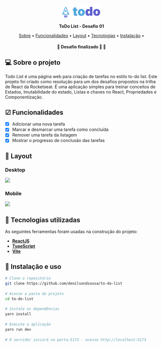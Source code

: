 <p align="center">
  <img  src="./src/assets/logo.png" />
</p>

<p align="center">
    <strong>ToDo List - Desafio 01</strong>
</p>

<p align="center">
 <a href="#-sobre-o-projeto">Sobre</a> •
 <a href="#-funcionalidades">Funcionalidades</a> • 
 <a href="#-layout">Layout</a> • 
 <a href="#-tecnologias-utilizadas">Tecnologias</a> • 
 <a href="#-instalação-e-uso">Instalação</a> • 
</p>

<h4 align="center"> 
	🚧 Desafio finalizado 🚀 🚧
</h4>

## 💻 Sobre o projeto

Todo List é uma página web para criação de tarefas no estilo to-do list. Este projeto foi criado como resolução para um dos desafios propostos na trilha de React da Rocketseat. É uma aplicação simples para treinar conceitos de Estados, Imutabilidade do estado, Listas e chaves no React, Propriedades e Componentização.

## ☑ Funcionalidades

- [x] Adicionar uma nova tarefa
- [x] Marcar e desmarcar uma tarefa como concluída
- [x] Remover uma tarefa da listagem
- [x] Mostrar o progresso de conclusão das tarefas

## 🎨 Layout

### Desktop

<p align="left"> 
  <img src="https://github.com/denilsondsousa/to-do-list/layout/web-layout.png" width="70%"">
</p>

### Mobile

<p align="left">       
   <img src="https://github.com/denilsondsousa/to-do-list/layout/mobile-layout.png" width="35%"">
</p>

## 🔨 Tecnologias utilizadas

As seguintes ferramentas foram usadas na construção do projeto:

- **[ReactJS](https://reactjs.org/)**
- **[TypeScript](https://www.typescriptlang.org/)**
- **[Vite](https://vitejs.dev/)**

## 🚀 Instalação e uso

```bash
# Clone o repositório
git clone https://github.com/denilsondsousa/to-do-list

# Acesse a pasta do projeto
cd to-do-list

# Instale as dependências
yarn install

# Execute a aplicação
yarn run dev

# O servidor inciará na porta:5173 - acesse http://localhost:5173
```
